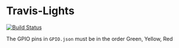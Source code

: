 # Travis-Lights

[![Build Status](https://travis-ci.com/Matt-Gleich/Travis-Lights.svg?branch=master)](https://travis-ci.com/Matt-Gleich/Travis-Lights)

The GPIO pins in `GPIO.json` must be in the order Green, Yellow, Red
